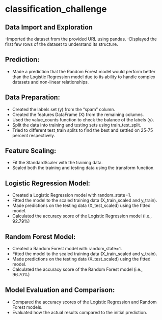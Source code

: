 # classification_challenge

 
## Data Import and Exploration

-Imported the dataset from the provided URL using pandas.
-Displayed the first few rows of the dataset to understand its structure.


##  Prediction:
- Made a prediction that the Random Forest model would perform better than the Logistic Regression model due to its ability to handle complex datasets and non-linear relationships.


## Data Preparation:
- Created the labels set (y) from the “spam” column.
- Created the features DataFrame (X) from the remaining columns.
- Used the value_counts function to check the balance of the labels (y).
- Split the data into training and testing sets using train_test_split.
- Tried to different test_train splits to find the best and settled on 25-75 percent respectively.
  

## Feature Scaling:
- Fit the StandardScaler with the training data.
- Scaled both the training and testing data using the transform function.


## Logistic Regression Model:
- Created a Logistic Regression model with random_state=1.
- Fitted the model to the scaled training data (X_train_scaled and y_train).
- Made predictions on the testing data (X_test_scaled) using the fitted model.
- Calculated the accuracy score of the Logistic Regression model (i.e., 92.79%)


## Random Forest Model:
- Created a Random Forest model with random_state=1.
- Fitted the model to the scaled training data (X_train_scaled and y_train).
- Made predictions on the testing data (X_test_scaled) using the fitted model.
- Calculated the accuracy score of the Random Forest model (i.e., 96.70%)


## Model Evaluation and Comparison:
- Compared the accuracy scores of the Logistic Regression and Random Forest models.
- Evaluated how the actual results compared to the initial prediction.
